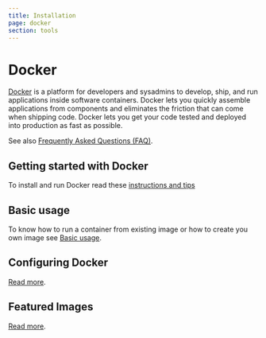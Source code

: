 ```yaml
---
title: Installation
page: docker
section: tools
---
```


# Docker

[Docker](https://www.docker.com) is a platform for developers and sysadmins to develop, ship, and run applications inside software containers.
Docker lets you quickly assemble applications from components and eliminates the friction that can come when shipping code.
Docker lets you get your code tested and deployed into production as fast as possible.

See also [Frequently Asked Questions (FAQ)](http://docs.docker.com/misc/faq).

## Getting started with Docker

To install and run Docker read these [instructions and tips](/tools/docker/docker-1.html)

## Basic usage

To know how to run a container from existing image or how to create you own image see [Basic usage](/tools/docker/docker-2.html).

## Configuring Docker

[Read more](/tools/docker/docker-3.html).

## Featured Images

[Read more](/tools/docker/docker-4.html).
